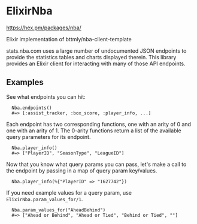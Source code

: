 # ElixirNba
https://hex.pm/packages/nba/

  Elixir implementation of bttmly/nba-client-template

  stats.nba.com uses a large number of undocumented JSON endpoints
  to provide the statistics tables and charts displayed therein.
  This library provides an Elixir client for interacting with many
  of those API endpoints.

  ## Examples
  See what endpoints you can hit:

      Nba.endpoints()
      #=> [:assist_tracker, :box_score, :player_info, ...]

  Each endpoint has two corresponding functions, one with an
  arity of 0 and one with an arity of 1. The 0-arity functions
  return a list of the available query parameters for
  its endpoint.

      Nba.player_info()
      #=> ["PlayerID", "SeasonType", "LeagueID"]

  Now that you know what query params you can pass, let's make
  a call to the endpoint by passing in a map of query param
  key/values.

      Nba.player_info(%{"PlayerID" => "1627742"})

  If you need example values for a query param, use `ElixirNba.param_values_for/1`.

      Nba.param_values_for("AheadBehind")
      #=> ["Ahead or Behind", "Ahead or Tied", "Behind or Tied", ""]


